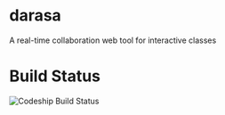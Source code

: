 darasa
======

A real-time collaboration web tool for interactive classes

Build Status
============

![Codeship Build Status](https://www.codeship.io/projects/242469f0-ba70-0131-3c09-0aae3f9c451f/status)